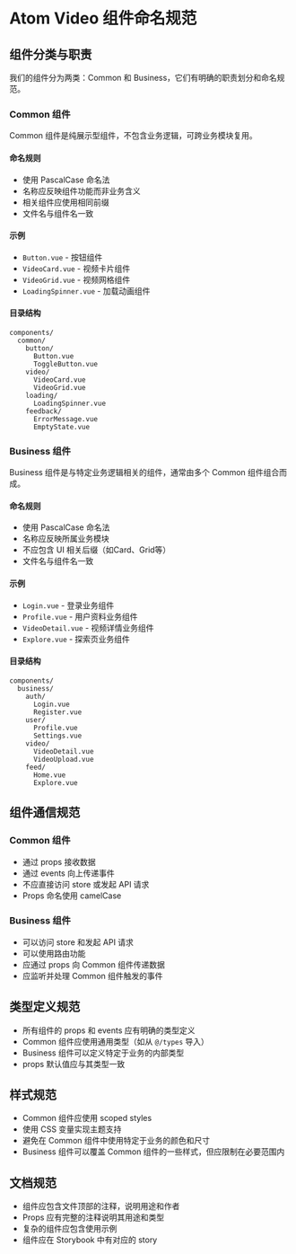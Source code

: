 # Atom Video 组件命名规范

## 组件分类与职责

我们的组件分为两类：Common 和 Business，它们有明确的职责划分和命名规范。

### Common 组件

Common 组件是纯展示型组件，不包含业务逻辑，可跨业务模块复用。

#### 命名规则
- 使用 PascalCase 命名法
- 名称应反映组件功能而非业务含义
- 相关组件应使用相同前缀
- 文件名与组件名一致

#### 示例
- `Button.vue` - 按钮组件
- `VideoCard.vue` - 视频卡片组件
- `VideoGrid.vue` - 视频网格组件
- `LoadingSpinner.vue` - 加载动画组件

#### 目录结构
```
components/
  common/
    button/
      Button.vue
      ToggleButton.vue
    video/
      VideoCard.vue
      VideoGrid.vue
    loading/
      LoadingSpinner.vue
    feedback/
      ErrorMessage.vue
      EmptyState.vue
```

### Business 组件

Business 组件是与特定业务逻辑相关的组件，通常由多个 Common 组件组合而成。

#### 命名规则
- 使用 PascalCase 命名法
- 名称应反映所属业务模块
- 不应包含 UI 相关后缀（如Card、Grid等）
- 文件名与组件名一致

#### 示例
- `Login.vue` - 登录业务组件
- `Profile.vue` - 用户资料业务组件
- `VideoDetail.vue` - 视频详情业务组件
- `Explore.vue` - 探索页业务组件

#### 目录结构
```
components/
  business/
    auth/
      Login.vue
      Register.vue
    user/
      Profile.vue
      Settings.vue
    video/
      VideoDetail.vue
      VideoUpload.vue
    feed/
      Home.vue
      Explore.vue
```

## 组件通信规范

### Common 组件
- 通过 props 接收数据
- 通过 events 向上传递事件
- 不应直接访问 store 或发起 API 请求
- Props 命名使用 camelCase

### Business 组件
- 可以访问 store 和发起 API 请求
- 可以使用路由功能
- 应通过 props 向 Common 组件传递数据
- 应监听并处理 Common 组件触发的事件

## 类型定义规范

- 所有组件的 props 和 events 应有明确的类型定义
- Common 组件应使用通用类型（如从 `@/types` 导入）
- Business 组件可以定义特定于业务的内部类型
- props 默认值应与其类型一致

## 样式规范

- Common 组件应使用 scoped styles
- 使用 CSS 变量实现主题支持
- 避免在 Common 组件中使用特定于业务的颜色和尺寸
- Business 组件可以覆盖 Common 组件的一些样式，但应限制在必要范围内

## 文档规范

- 组件应包含文件顶部的注释，说明用途和作者
- Props 应有完整的注释说明其用途和类型
- 复杂的组件应包含使用示例
- 组件应在 Storybook 中有对应的 story 